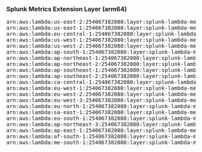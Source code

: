 <h3>Splunk Metrics Extension Layer (arm64)</h3>

<pre>
arn:aws:lambda:us-east-2:254067382080:layer:splunk-lambda-metrics-arm:5
arn:aws:lambda:us-east-1:254067382080:layer:splunk-lambda-metrics-arm:5
arn:aws:lambda:eu-central-1:254067382080:layer:splunk-lambda-metrics-arm:5
arn:aws:lambda:us-west-1:254067382080:layer:splunk-lambda-metrics-arm:5
arn:aws:lambda:us-west-2:254067382080:layer:splunk-lambda-metrics-arm:5
arn:aws:lambda:ap-south-1:254067382080:layer:splunk-lambda-metrics-arm:5
arn:aws:lambda:ap-northeast-1:254067382080:layer:splunk-lambda-metrics-arm:5
arn:aws:lambda:ap-northeast-2:254067382080:layer:splunk-lambda-metrics-arm:5
arn:aws:lambda:ap-southeast-1:254067382080:layer:splunk-lambda-metrics-arm:5
arn:aws:lambda:ap-southeast-2:254067382080:layer:splunk-lambda-metrics-arm:5
arn:aws:lambda:ca-central-1:254067382080:layer:splunk-lambda-metrics-arm:5
arn:aws:lambda:eu-west-1:254067382080:layer:splunk-lambda-metrics-arm:5
arn:aws:lambda:eu-west-2:254067382080:layer:splunk-lambda-metrics-arm:5
arn:aws:lambda:eu-west-3:254067382080:layer:splunk-lambda-metrics-arm:5
arn:aws:lambda:eu-north-1:254067382080:layer:splunk-lambda-metrics-arm:5
arn:aws:lambda:sa-east-1:254067382080:layer:splunk-lambda-metrics-arm:5
arn:aws:lambda:eu-south-1:254067382080:layer:splunk-lambda-metrics-arm:5
arn:aws:lambda:ap-northeast-3:254067382080:layer:splunk-lambda-metrics-arm:5
arn:aws:lambda:ap-east-1:254067382080:layer:splunk-lambda-metrics-arm:5
arn:aws:lambda:af-south-1:254067382080:layer:splunk-lambda-metrics-arm:5
arn:aws:lambda:me-south-1:254067382080:layer:splunk-lambda-metrics-arm:5
</pre>
